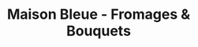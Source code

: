 ---
title: "Maison Bleue - Fromages & Bouquets"
url: /morlaix/maison-bleue-fromages-und-bouquets/
shop: Blumen
---